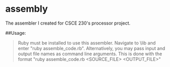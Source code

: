 assembly
==============

The assembler I created for CSCE 230's processor project.

##Usage:
>
>Ruby must be installed to use this assembler. 
>Navigate to \lib and enter "ruby assemble_code.rb".
>Alternatively, you may pass input and output file names as command line arguments. This is done with the format "ruby assemble_code.rb <SOURCE_FILE> <OUTPUT_FILE>"
